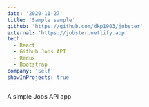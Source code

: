 ```yaml
---
date: '2020-11-27'
title: 'Sample sample'
github: 'https://github.com/dkp1903/jobster'
external: 'https://jobster.netlify.app'
tech:
  - React
  - Github Jobs API
  - Redux
  - Bootstrap
company: 'Self'
showInProjects: true
---
```


A simple Jobs API app
